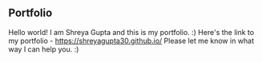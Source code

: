## Portfolio
Hello world! I am Shreya Gupta and this is my portfolio. :)
Here's the link to my portfolio - https://shreyagupta30.github.io/
Please let me know in what way I can help you. :)
